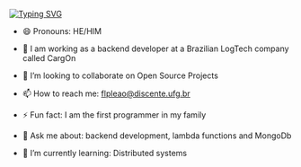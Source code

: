 [![Typing SVG](https://readme-typing-svg.herokuapp.com?color=%2336BCF7&center=false&size=25&width=700&lines=Welcome+to+my+Profile!;My+name+is+Felipe)](https://git.io/typing-svg)

- 😄 Pronouns: HE/HIM

- 🔭 I am working as a backend developer at a Brazilian  LogTech company called CargOn

- 👯 I’m looking to collaborate on Open Source Projects

- 📫 How to reach me: flpleao@discente.ufg.br

- ⚡ Fun fact: I am the first programmer in my family

- 💬 Ask me about: backend development, lambda functions and MongoDb

- 🌱 I’m currently learning: Distributed systems

